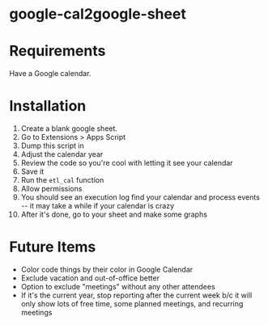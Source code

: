 # google-cal2google-sheet

# Requirements

Have a Google calendar.


# Installation

1. Create a blank google sheet.
2. Go to Extensions > Apps Script
3. Dump this script in
4. Adjust the calendar year
5. Review the code so you're cool with letting it see your calendar
6. Save it
7. Run the `etl_cal` function
8. Allow permissions
9. You should see an execution log find your calendar and process events -- it may take a while if your calendar is crazy
10. After it's done, go to your sheet and make some graphs


# Future Items

- Color code things by their color in Google Calendar
- Exclude vacation and out-of-office better
- Option to exclude "meetings" without any other attendees
- If it's the current year, stop reporting after the current week b/c it will only show lots of free time, some planned meetings, and recurring meetings